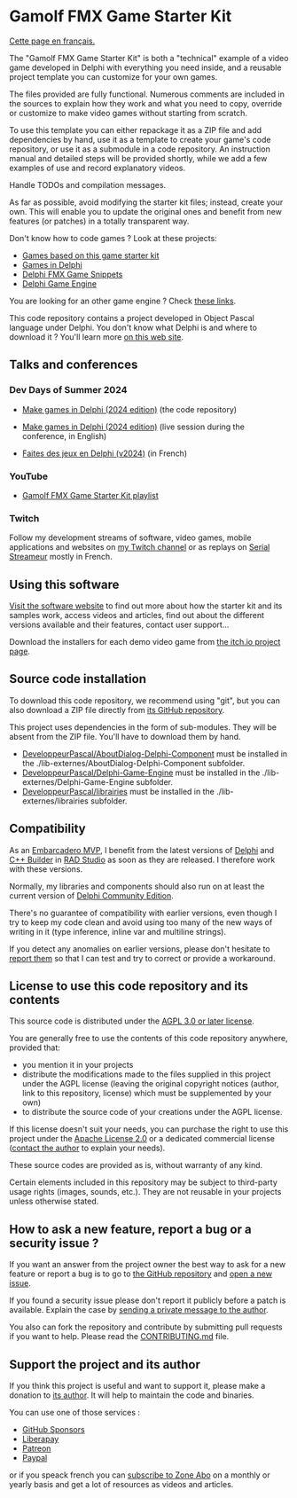 # Gamolf FMX Game Starter Kit

[Cette page en français.](LISEZMOI.md)

The "Gamolf FMX Game Starter Kit" is both a "technical" example of a video game developed in Delphi with everything you need inside, and a reusable project template you can customize for your own games.

The files provided are fully functional. Numerous comments are included in the sources to explain how they work and what you need to copy, override or customize to make video games without starting from scratch.

To use this template you can either repackage it as a ZIP file and add dependencies by hand, use it as a template to create your game's code repository, or use it as a submodule in a code repository. An instruction manual and detailed steps will be provided shortly, while we add a few examples of use and record explanatory videos.

Handle TODOs and compilation messages.

As far as possible, avoid modifying the starter kit files; instead, create your own. This will enable you to update the original ones and benefit from new features (or patches) in a totally transparent way.

Don't know how to code games ? Look at these projects:

* [Games based on this game starter kit](https://github.com/DeveloppeurPascal?tab=repositories&q=gfgsk-game)
* [Games in Delphi](https://github.com/DeveloppeurPascal?tab=repositories&q=delphi-game)
* [Delphi FMX Game Snippets](https://fmxgamesnippets.developpeur-pascal.fr)
* [Delphi Game Engine](https://delphigameengine.developpeur-pascal.fr)

You are looking for an other game engine ? Check [these links](https://github.com/Fr0sT-Brutal/awesome-pascal?tab=readme-ov-file#game-dev).

This code repository contains a project developed in Object Pascal language under Delphi. You don't know what Delphi is and where to download it ? You'll learn more [on this web site](https://delphi-resources.developpeur-pascal.fr/).

## Talks and conferences

### Dev Days of Summer 2024

* [Make games in Delphi (2024 edition)](https://github.com/DeveloppeurPascal/DevDaysOfSummer2024-MakeGamesInDelphi) (the code repository)

* [Make games in Delphi (2024 edition)](https://www.youtube.com/live/M7DcEDbuESQ?feature=shared&t=3911) (live session during the conference, in English)
* [Faites des jeux en Delphi (v2024)](https://serialstreameur.fr/faites-des-jeux-en-delphi-edition-2024.html) (in French)

### YouTube

* [Gamolf FMX Game Starter Kit playlist](https://www.youtube.com/playlist?list=PLpkkg2iiC8yjkhmHDs42arEqvJm-m7006)

### Twitch

Follow my development streams of software, video games, mobile applications and websites on [my Twitch channel](https://www.twitch.tv/patrickpremartin) or as replays on [Serial Streameur](https://serialstreameur.fr/gamolf-fmx-game-starter-kit.html) mostly in French.

## Using this software

[Visit the software website](https://fmxgamestarterkit.developpeur-pascal.fr/) to find out more about how the starter kit and its samples work, access videos and articles, find out about the different versions available and their features, contact user support...

Download the installers for each demo video game from [the itch.io project page](https://gamolf.itch.io/gamolf-fmx-game-starter-kit-demo-video-games).

## Source code installation

To download this code repository, we recommend using "git", but you can also download a ZIP file directly from [its GitHub repository](https://github.com/DeveloppeurPascal/Gamolf-FMX-Game-Starter-Kit).

This project uses dependencies in the form of sub-modules. They will be absent from the ZIP file. You'll have to download them by hand.

* [DeveloppeurPascal/AboutDialog-Delphi-Component](https://github.com/DeveloppeurPascal/AboutDialog-Delphi-Component) must be installed in the ./lib-externes/AboutDialog-Delphi-Component subfolder.
* [DeveloppeurPascal/Delphi-Game-Engine](https://github.com/DeveloppeurPascal/Delphi-Game-Engine) must be installed in the ./lib-externes/Delphi-Game-Engine subfolder.
* [DeveloppeurPascal/librairies](https://github.com/DeveloppeurPascal/librairies) must be installed in the ./lib-externes/librairies subfolder.

## Compatibility

As an [Embarcadero MVP](https://www.embarcadero.com/resources/partners/mvp-directory), I benefit from the latest versions of [Delphi](https://www.embarcadero.com/products/delphi) and [C++ Builder](https://www.embarcadero.com/products/cbuilder) in [RAD Studio](https://www.embarcadero.com/products/rad-studio) as soon as they are released. I therefore work with these versions.

Normally, my libraries and components should also run on at least the current version of [Delphi Community Edition](https://www.embarcadero.com/products/delphi/starter).

There's no guarantee of compatibility with earlier versions, even though I try to keep my code clean and avoid using too many of the new ways of writing in it (type inference, inline var and multiline strings).

If you detect any anomalies on earlier versions, please don't hesitate to [report them](https://github.com/DeveloppeurPascal/Gamolf-FMX-Game-Starter-Kit/issues) so that I can test and try to correct or provide a workaround.

## License to use this code repository and its contents

This source code is distributed under the [AGPL 3.0 or later license](https://choosealicense.com/licenses/agpl-3.0/).

You are generally free to use the contents of this code repository anywhere, provided that:
* you mention it in your projects
* distribute the modifications made to the files supplied in this project under the AGPL license (leaving the original copyright notices (author, link to this repository, license) which must be supplemented by your own)
* to distribute the source code of your creations under the AGPL license.

If this license doesn't suit your needs, you can purchase the right to use this project under the [Apache License 2.0](https://choosealicense.com/licenses/apache-2.0/) or a dedicated commercial license ([contact the author](https://developpeur-pascal.fr/nous-contacter.php) to explain your needs).

These source codes are provided as is, without warranty of any kind.

Certain elements included in this repository may be subject to third-party usage rights (images, sounds, etc.). They are not reusable in your projects unless otherwise stated.

## How to ask a new feature, report a bug or a security issue ?

If you want an answer from the project owner the best way to ask for a new feature or report a bug is to go to [the GitHub repository](https://github.com/DeveloppeurPascal/Gamolf-FMX-Game-Starter-Kit) and [open a new issue](https://github.com/DeveloppeurPascal/Gamolf-FMX-Game-Starter-Kit/issues).

If you found a security issue please don't report it publicly before a patch is available. Explain the case by [sending a private message to the author](https://developpeur-pascal.fr/nous-contacter.php).

You also can fork the repository and contribute by submitting pull requests if you want to help. Please read the [CONTRIBUTING.md](CONTRIBUTING.md) file.

## Support the project and its author

If you think this project is useful and want to support it, please make a donation to [its author](https://github.com/DeveloppeurPascal). It will help to maintain the code and binaries.

You can use one of those services :

* [GitHub Sponsors](https://github.com/sponsors/DeveloppeurPascal)
* [Liberapay](https://liberapay.com/PatrickPremartin)
* [Patreon](https://www.patreon.com/patrickpremartin)
* [Paypal](https://www.paypal.com/paypalme/patrickpremartin)

or if you speack french you can [subscribe to Zone Abo](https://zone-abo.fr/nos-abonnements.php) on a monthly or yearly basis and get a lot of resources as videos and articles.
